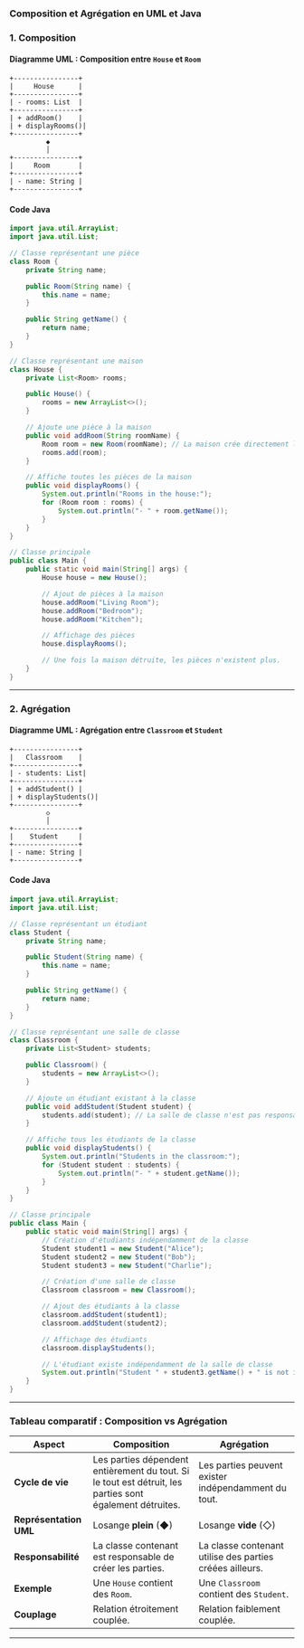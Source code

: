 ### Composition et Agrégation en UML et Java

### **1. Composition**

#### Diagramme UML : Composition entre `House` et `Room`

```plaintext
+----------------+
|     House      |
+----------------+
| - rooms: List  |
+----------------+
| + addRoom()    |
| + displayRooms()|
+----------------+
         ◆
         │
+----------------+
|     Room       |
+----------------+
| - name: String |
+----------------+
```

#### Code Java

```java
import java.util.ArrayList;
import java.util.List;

// Classe représentant une pièce
class Room {
    private String name;

    public Room(String name) {
        this.name = name;
    }

    public String getName() {
        return name;
    }
}

// Classe représentant une maison
class House {
    private List<Room> rooms;

    public House() {
        rooms = new ArrayList<>();
    }

    // Ajoute une pièce à la maison
    public void addRoom(String roomName) {
        Room room = new Room(roomName); // La maison crée directement l'objet Room
        rooms.add(room);
    }

    // Affiche toutes les pièces de la maison
    public void displayRooms() {
        System.out.println("Rooms in the house:");
        for (Room room : rooms) {
            System.out.println("- " + room.getName());
        }
    }
}

// Classe principale
public class Main {
    public static void main(String[] args) {
        House house = new House();

        // Ajout de pièces à la maison
        house.addRoom("Living Room");
        house.addRoom("Bedroom");
        house.addRoom("Kitchen");

        // Affichage des pièces
        house.displayRooms();

        // Une fois la maison détruite, les pièces n'existent plus.
    }
}
```

---

### **2. Agrégation**

#### Diagramme UML : Agrégation entre `Classroom` et `Student`

```plaintext
+----------------+
|   Classroom    |
+----------------+
| - students: List|
+----------------+
| + addStudent() |
| + displayStudents()|
+----------------+
         ◇
         │
+----------------+
|    Student     |
+----------------+
| - name: String |
+----------------+
```

#### Code Java

```java
import java.util.ArrayList;
import java.util.List;

// Classe représentant un étudiant
class Student {
    private String name;

    public Student(String name) {
        this.name = name;
    }

    public String getName() {
        return name;
    }
}

// Classe représentant une salle de classe
class Classroom {
    private List<Student> students;

    public Classroom() {
        students = new ArrayList<>();
    }

    // Ajoute un étudiant existant à la classe
    public void addStudent(Student student) {
        students.add(student); // La salle de classe n'est pas responsable de la création des étudiants
    }

    // Affiche tous les étudiants de la classe
    public void displayStudents() {
        System.out.println("Students in the classroom:");
        for (Student student : students) {
            System.out.println("- " + student.getName());
        }
    }
}

// Classe principale
public class Main {
    public static void main(String[] args) {
        // Création d'étudiants indépendamment de la classe
        Student student1 = new Student("Alice");
        Student student2 = new Student("Bob");
        Student student3 = new Student("Charlie");

        // Création d'une salle de classe
        Classroom classroom = new Classroom();

        // Ajout des étudiants à la classe
        classroom.addStudent(student1);
        classroom.addStudent(student2);

        // Affichage des étudiants
        classroom.displayStudents();

        // L'étudiant existe indépendamment de la salle de classe
        System.out.println("Student " + student3.getName() + " is not in the classroom.");
    }
}
```

---

### Tableau comparatif : Composition vs Agrégation

| **Aspect**            | **Composition**                         | **Agrégation**                          |
|------------------------|------------------------------------------|------------------------------------------|
| **Cycle de vie**       | Les parties dépendent entièrement du tout. Si le tout est détruit, les parties sont également détruites. | Les parties peuvent exister indépendamment du tout. |
| **Représentation UML** | Losange **plein** (◆)                   | Losange **vide** (◇)                    |
| **Responsabilité**     | La classe contenant est responsable de créer les parties. | La classe contenant utilise des parties créées ailleurs. |
| **Exemple**            | Une `House` contient des `Room`.        | Une `Classroom` contient des `Student`. |
| **Couplage**           | Relation étroitement couplée.           | Relation faiblement couplée.            |

---
